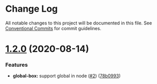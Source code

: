 # Change Log

All notable changes to this project will be documented in this file.
See [Conventional Commits](https://conventionalcommits.org) for commit guidelines.

# [1.2.0](https://github.com/kristw/registry/compare/global-box@1.1.1...global-box@1.2.0) (2020-08-14)


### Features

* **global-box:** support global in node ([#2](https://github.com/kristw/registry/issues/2)) ([78b0993](https://github.com/kristw/registry/commit/78b09930533afd782d2963b892d3cace303bff09))
